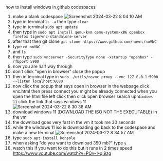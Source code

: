 how to Install windows in github codespaces 
1. make a blank codespace ![Screenshot 2024-03-22 8 04 10 AM](https://github.com/1043613lcpsorg/windows-codespaces/assets/153699099/79e75d5a-a2d8-42df-a865-e4db181e275d)
2. type in terminal `ls -a` then type `clear`
3. type in terminal `sudo apt update`
4. then type in `sudo apt install qemu-kvm qemu-system-x86 openbox firefox tigervnc-standalone-server`
5. after that then git clone `git clone https://www.github.com/novnc/noVNC`
6. type `cd noVNC`
7. and `ls`
8. then type `sudo vncserver -SecurityType none -xstartup "openbox" -rfbport 5900`
9. now you are half way through
10. don't click "open in browser" close the popup
11. then in terminal type in `sudo ./utils/novnc_proxy --vnc 127.0.0.1:5900 --listen localhost:6080`
12. now click the popup that says open in browser 
in the webpage click vnc.html
then press connect you might be already connected when you open the html file
left click then click open browser
search up `Windows 11`
click the link that says windows 11
![Screenshot 2024-03-22 8 30 38 AM](https://github.com/1043613lcpsorg/windows-codespaces/assets/153699099/676c912b-3ea5-405d-8271-5bbc197a986b)
1. download windows 11 (DOWNLOAD THE ISO NOT THE EXECUTABLE) in the vm
2. the download goes very fast in the vm it took me 30 seconds
3. while the windows 11 iso is downloading go back to the codespace and make a new terminal 
![Screenshot 2024-03-22 8 34 57 AM](https://github.com/1043613lcpsorg/windows-codespaces/assets/153699099/2ff07b91-e79c-4bb8-89f9-bf5c834d07c2)
4. type `sudo apt install konsole`
5. when asking "do you want to download 350 mb?" type `y`
6. watch this if you want to do this but it runs in 2 times speed https://www.youtube.com/watch?v=PQv-1-qI9zg

